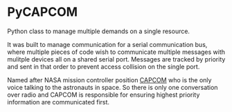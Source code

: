 # PyCAPCOM

Python class to manage multiple demands on a single resource.

It was built to manage communication for a serial communication bus, where
multiple pieces of code wish to communicate multiple messages with mulitple
devices all on a shared serial port. Messages are tracked by priority and
sent in that order to prevent access collision on the single port.

Named after NASA mission controller position [CAPCOM](https://en.wikipedia.org/wiki/Flight_controller#Spacecraft_communicator_(CAPCOM))
who is the only voice talking to the astronauts in space. So there is only one
conversation over radio and CAPCOM is responsible for ensuring highest priority
information are communicated first.
